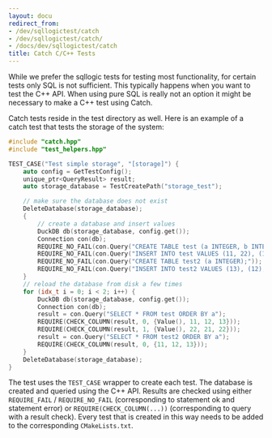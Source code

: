 ```yaml
---
layout: docu
redirect_from:
- /dev/sqllogictest/catch
- /dev/sqllogictest/catch/
- /docs/dev/sqllogictest/catch
title: Catch C/C++ Tests
---
```


While we prefer the sqllogic tests for testing most functionality, for certain tests only SQL is not sufficient. This typically happens when you want to test the C++ API. When using pure SQL is really not an option it might be necessary to make a C++ test using Catch.

Catch tests reside in the test directory as well. Here is an example of a catch test that tests the storage of the system:

```cpp
#include "catch.hpp"
#include "test_helpers.hpp"

TEST_CASE("Test simple storage", "[storage]") {
    auto config = GetTestConfig();
    unique_ptr<QueryResult> result;
    auto storage_database = TestCreatePath("storage_test");

    // make sure the database does not exist
    DeleteDatabase(storage_database);
    {
        // create a database and insert values
        DuckDB db(storage_database, config.get());
        Connection con(db);
        REQUIRE_NO_FAIL(con.Query("CREATE TABLE test (a INTEGER, b INTEGER);"));
        REQUIRE_NO_FAIL(con.Query("INSERT INTO test VALUES (11, 22), (13, 22), (12, 21), (NULL, NULL)"));
        REQUIRE_NO_FAIL(con.Query("CREATE TABLE test2 (a INTEGER);"));
        REQUIRE_NO_FAIL(con.Query("INSERT INTO test2 VALUES (13), (12), (11)"));
    }
    // reload the database from disk a few times
    for (idx_t i = 0; i < 2; i++) {
        DuckDB db(storage_database, config.get());
        Connection con(db);
        result = con.Query("SELECT * FROM test ORDER BY a");
        REQUIRE(CHECK_COLUMN(result, 0, {Value(), 11, 12, 13}));
        REQUIRE(CHECK_COLUMN(result, 1, {Value(), 22, 21, 22}));
        result = con.Query("SELECT * FROM test2 ORDER BY a");
        REQUIRE(CHECK_COLUMN(result, 0, {11, 12, 13}));
    }
    DeleteDatabase(storage_database);
}
```

The test uses the `TEST_CASE` wrapper to create each test. The database is created and queried using the C++ API. Results are checked using either `REQUIRE_FAIL` / `REQUIRE_NO_FAIL` (corresponding to statement ok and statement error) or `REQUIRE(CHECK_COLUMN(...))` (corresponding to query with a result check). Every test that is created in this way needs to be added to the corresponding `CMakeLists.txt`.
